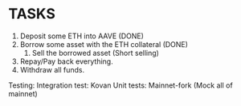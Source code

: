 # TASKS

1. Deposit some ETH into AAVE (DONE)
2. Borrow some asset with the ETH collateral (DONE)
   1. Sell the borrowed asset (Short selling)
3. Repay/Pay back everything.
4. Withdraw all funds.

Testing:
Integration test: Kovan
Unit tests: Mainnet-fork (Mock all of mainnet)
